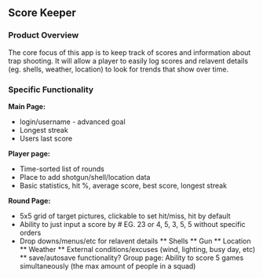 ## **Score Keeper**

### Product Overview
The core focus of this app is to keep track of scores and information about trap shooting. It will allow a player to easily log scores and relavent details (eg. shells, weather, location) to look for trends that show over time. 

### Specific Functionality

**Main Page:**
  * login/username - advanced goal
  * Longest streak
  * Users last score

**Player page:**
  * Time-sorted list of rounds
  * Place to add shotgun/shell/location data
  * Basic statistics, hit %, average score, best score, longest streak

**Round Page:**
  * 5x5 grid of target pictures, clickable to set hit/miss, hit by default
  * Ability to just input a score by # EG. 23 or 4, 5, 3, 5, 5 without specific orders
  * Drop downs/menus/etc for relavent details
** Shells
** Gun
** Location
** Weather
** External conditions/excuses (wind, lighting, busy day, etc)
** save/autosave functionality?
Group page:
Ability to score 5 games simultaneously (the max amount of people in a squad)

